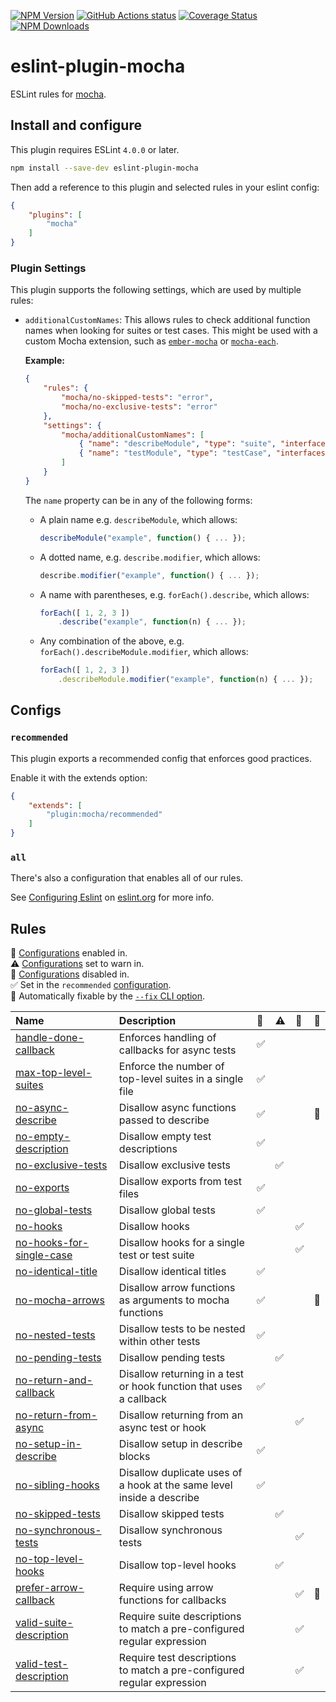 [![NPM Version](https://img.shields.io/npm/v/eslint-plugin-mocha.svg?style=flat)](https://www.npmjs.org/package/eslint-plugin-mocha)
[![GitHub Actions status](https://github.com/lo1tuma/eslint-plugin-mocha/workflows/CI/badge.svg)](https://github.com/lo1tuma/eslint-plugin-mocha/actions)
[![Coverage Status](https://img.shields.io/coveralls/lo1tuma/eslint-plugin-mocha/master.svg?style=flat)](https://coveralls.io/r/lo1tuma/eslint-plugin-mocha)
[![NPM Downloads](https://img.shields.io/npm/dm/eslint-plugin-mocha.svg?style=flat)](https://www.npmjs.org/package/eslint-plugin-mocha)

# eslint-plugin-mocha

ESLint rules for [mocha](http://mochajs.org/).

## Install and configure

This plugin requires ESLint `4.0.0` or later.

```bash
npm install --save-dev eslint-plugin-mocha
```

Then add a reference to this plugin and selected rules in your eslint config:

```json
{
    "plugins": [
        "mocha"
    ]
}
```

### Plugin Settings

This plugin supports the following settings, which are used by multiple rules:

* `additionalCustomNames`: This allows rules to check additional function names when looking for suites or test cases. This might be used with a custom Mocha extension, such as [`ember-mocha`](https://github.com/switchfly/ember-mocha) or [`mocha-each`](https://github.com/ryym/mocha-each).

   **Example:**

    ```json
    {
        "rules": {
            "mocha/no-skipped-tests": "error",
            "mocha/no-exclusive-tests": "error"
        },
        "settings": {
            "mocha/additionalCustomNames": [
                { "name": "describeModule", "type": "suite", "interfaces": [ "BDD" ] },
                { "name": "testModule", "type": "testCase", "interfaces": [ "TDD" ] }
            ]
        }
    }
    ```

  The `name` property can be in any of the following forms:
  * A plain name e.g. `describeModule`, which allows:

    ```javascript
    describeModule("example", function() { ... });
    ```

  * A dotted name, e.g. `describe.modifier`, which allows:

    ```javascript
    describe.modifier("example", function() { ... });
    ```

  * A name with parentheses, e.g. `forEach().describe`, which allows:

    ```javascript
    forEach([ 1, 2, 3 ])
        .describe("example", function(n) { ... });
    ```

  * Any combination of the above, e.g. `forEach().describeModule.modifier`, which allows:

    ```javascript
    forEach([ 1, 2, 3 ])
        .describeModule.modifier("example", function(n) { ... });
    ```

## Configs

### `recommended`

This plugin exports a recommended config that enforces good practices.

Enable it with the extends option:

```json
{
    "extends": [
        "plugin:mocha/recommended"
    ]
}
```

### `all`

There's also a configuration that enables all of our rules.

See [Configuring Eslint](http://eslint.org/docs/user-guide/configuring) on [eslint.org](http://eslint.org) for more info.

## Rules

<!-- begin auto-generated rules list -->

💼 [Configurations](https://github.com/lo1tuma/eslint-plugin-mocha#configs) enabled in.\
⚠️ [Configurations](https://github.com/lo1tuma/eslint-plugin-mocha#configs) set to warn in.\
🚫 [Configurations](https://github.com/lo1tuma/eslint-plugin-mocha#configs) disabled in.\
✅ Set in the `recommended` [configuration](https://github.com/lo1tuma/eslint-plugin-mocha#configs).\
🔧 Automatically fixable by the [`--fix` CLI option](https://eslint.org/docs/user-guide/command-line-interface#--fix).

| Name                                                               | Description                                                             | 💼 | ⚠️ | 🚫 | 🔧 |
| :----------------------------------------------------------------- | :---------------------------------------------------------------------- | :- | :- | :- | :- |
| [handle-done-callback](docs/rules/handle-done-callback.md)         | Enforces handling of callbacks for async tests                          | ✅  |    |    |    |
| [max-top-level-suites](docs/rules/max-top-level-suites.md)         | Enforce the number of top-level suites in a single file                 | ✅  |    |    |    |
| [no-async-describe](docs/rules/no-async-describe.md)               | Disallow async functions passed to describe                             | ✅  |    |    | 🔧 |
| [no-empty-description](docs/rules/no-empty-description.md)         | Disallow empty test descriptions                                        | ✅  |    |    |    |
| [no-exclusive-tests](docs/rules/no-exclusive-tests.md)             | Disallow exclusive tests                                                |    | ✅  |    |    |
| [no-exports](docs/rules/no-exports.md)                             | Disallow exports from test files                                        | ✅  |    |    |    |
| [no-global-tests](docs/rules/no-global-tests.md)                   | Disallow global tests                                                   | ✅  |    |    |    |
| [no-hooks](docs/rules/no-hooks.md)                                 | Disallow hooks                                                          |    |    | ✅  |    |
| [no-hooks-for-single-case](docs/rules/no-hooks-for-single-case.md) | Disallow hooks for a single test or test suite                          |    |    | ✅  |    |
| [no-identical-title](docs/rules/no-identical-title.md)             | Disallow identical titles                                               | ✅  |    |    |    |
| [no-mocha-arrows](docs/rules/no-mocha-arrows.md)                   | Disallow arrow functions as arguments to mocha functions                | ✅  |    |    | 🔧 |
| [no-nested-tests](docs/rules/no-nested-tests.md)                   | Disallow tests to be nested within other tests                          | ✅  |    |    |    |
| [no-pending-tests](docs/rules/no-pending-tests.md)                 | Disallow pending tests                                                  |    | ✅  |    |    |
| [no-return-and-callback](docs/rules/no-return-and-callback.md)     | Disallow returning in a test or hook function that uses a callback      | ✅  |    |    |    |
| [no-return-from-async](docs/rules/no-return-from-async.md)         | Disallow returning from an async test or hook                           |    |    | ✅  |    |
| [no-setup-in-describe](docs/rules/no-setup-in-describe.md)         | Disallow setup in describe blocks                                       | ✅  |    |    |    |
| [no-sibling-hooks](docs/rules/no-sibling-hooks.md)                 | Disallow duplicate uses of a hook at the same level inside a describe   | ✅  |    |    |    |
| [no-skipped-tests](docs/rules/no-skipped-tests.md)                 | Disallow skipped tests                                                  |    | ✅  |    |    |
| [no-synchronous-tests](docs/rules/no-synchronous-tests.md)         | Disallow synchronous tests                                              |    |    | ✅  |    |
| [no-top-level-hooks](docs/rules/no-top-level-hooks.md)             | Disallow top-level hooks                                                |    | ✅  |    |    |
| [prefer-arrow-callback](docs/rules/prefer-arrow-callback.md)       | Require using arrow functions for callbacks                             |    |    | ✅  | 🔧 |
| [valid-suite-description](docs/rules/valid-suite-description.md)   | Require suite descriptions to match a pre-configured regular expression |    |    | ✅  |    |
| [valid-test-description](docs/rules/valid-test-description.md)     | Require test descriptions to match a pre-configured regular expression  |    |    | ✅  |    |

<!-- end auto-generated rules list -->

